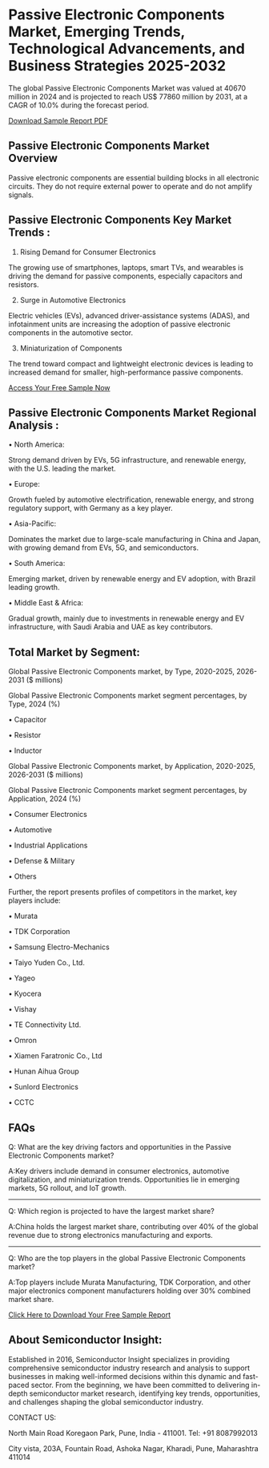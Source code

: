 <h1>Passive Electronic Components Market, Emerging Trends, Technological Advancements, and Business Strategies 2025-2032</h1>

The global Passive Electronic Components Market was valued at 40670 million in 2024 and is projected to reach US$ 77860 million by 2031, at a CAGR of 10.0% during the forecast period.

[Download Sample Report PDF](https://semiconductorinsight.com/download-sample-report/?product_id=90877)

<h2>Passive Electronic Components Market Overview</h2>

Passive electronic components are essential building blocks in all electronic circuits. They do not require external power to operate and do not amplify signals.

<h2>Passive Electronic Components Key Market Trends  :</h2>

1.	Rising Demand for Consumer Electronics

The growing use of smartphones, laptops, smart TVs, and wearables is driving the demand for passive components, especially capacitors and resistors.

2.	Surge in Automotive Electronics

Electric vehicles (EVs), advanced driver-assistance systems (ADAS), and infotainment units are increasing the adoption of passive electronic components in the automotive sector.

3.	Miniaturization of Components

The trend toward compact and lightweight electronic devices is leading to increased demand for smaller, high-performance passive components.

[Access Your Free Sample Now](https://semiconductorinsight.com/report/passive-electronic-components-market-size/)

<h2>Passive Electronic Components Market Regional Analysis :</h2>

•	North America:

Strong demand driven by EVs, 5G infrastructure, and renewable energy, with the U.S. leading the market.

•	Europe:

Growth fueled by automotive electrification, renewable energy, and strong regulatory support, with Germany as a key player.

•	Asia-Pacific:

Dominates the market due to large-scale manufacturing in China and Japan, with growing demand from EVs, 5G, and semiconductors.

•	South America:

Emerging market, driven by renewable energy and EV adoption, with Brazil leading growth.

•	Middle East & Africa:

Gradual growth, mainly due to investments in renewable energy and EV infrastructure, with Saudi Arabia and UAE as key contributors.

<h2>Total Market by Segment:</h2>

Global Passive Electronic Components market, by Type, 2020-2025, 2026-2031 ($ millions)

Global Passive Electronic Components market segment percentages, by Type, 2024 (%)

•	Capacitor

•	Resistor

•	Inductor

Global Passive Electronic Components market, by Application, 2020-2025, 2026-2031 ($ millions)

Global Passive Electronic Components market segment percentages, by Application, 2024 (%)

•	Consumer Electronics

•	Automotive

•	Industrial Applications

•	Defense & Military

•	Others

Further, the report presents profiles of competitors in the market, key players include:

•	Murata

•	TDK Corporation

•	Samsung Electro-Mechanics

•	Taiyo Yuden Co., Ltd.

•	Yageo

•	Kyocera

•	Vishay

•	TE Connectivity Ltd.

•	Omron

•	Xiamen Faratronic Co., Ltd

•	Hunan Aihua Group

•	Sunlord Electronics

•	CCTC

<h2>FAQs</h2>

Q: What are the key driving factors and opportunities in the Passive Electronic Components market?

A:Key drivers include demand in consumer electronics, automotive digitalization, and miniaturization trends. Opportunities lie in emerging markets, 5G rollout, and IoT growth.

________________________________________

Q: Which region is projected to have the largest market share?

A:China holds the largest market share, contributing over 40% of the global revenue due to strong electronics manufacturing and exports.

________________________________________

Q: Who are the top players in the global Passive Electronic Components market?

A:Top players include Murata Manufacturing, TDK Corporation, and other major electronics component manufacturers holding over 30% combined market share.

[Click Here to Download Your Free Sample Report ](https://semiconductorinsight.com/download-sample-report/?product_id=90877)

<h2>About Semiconductor Insight:</h2>

Established in 2016, Semiconductor Insight specializes in providing comprehensive semiconductor industry research and analysis to support businesses in making well-informed decisions within this dynamic and fast-paced sector. From the beginning, we have been committed to delivering in-depth semiconductor market research, identifying key trends, opportunities, and challenges shaping the global semiconductor industry.

CONTACT US:

North Main Road Koregaon Park, Pune, India - 411001.
Tel: +91 8087992013

City vista, 203A, Fountain Road, Ashoka Nagar, Kharadi, Pune, Maharashtra 411014


